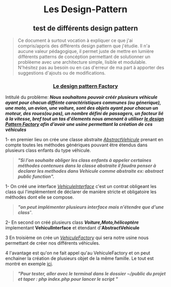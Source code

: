 # <center>Les Design-Pattern

## <center>test de différents design pattern

>Ce document à surtout vocation à expliquer ce que j'ai compris/appris des différents design pattern que j'étudie. 
Il n'a aucune valeur pédagogique, il permet juste de mettre en lumière différents patterns de concéption permettant de solutionner un problèeme avec une architecture simple, lisible et modulable. 
>N'hésitez pas au besoin ou en cas d'erreur de ma part à apporter des suggestions d'ajouts ou de modifications.

### <u><center>Le design pattern Factory</u>


Intitulé du problème: ***Nous souhaitons pouvoir créér plusieurs véhicule ayant pour chacun diffénte caractéristiques communes (ou génerique), une moto, un avion, une voiture,  sont des objets ayant pour chacun un moteur, des roues(ou pas), un nombre défini de passagers, un facteur lié à la vitesse, bref tout un tas d'élements nous amenant à utiliser <u>le design Pattern Factory</u> afin d'avoir une usine permettant la création de ces véhicules***

1- en premier lieu on crée une classe abstraite [*AbstractVehicule*](/design%20pattern/src/Factory/AbstractVehicule.php) prenant en compte toutes les méthodes génériques pouvant être étendus dans plusieurs class enfants du type véhicule. 

>***"Si l'on souhaite obliger les class enfants à appeler certaines méthodes contenues dans la classe abstraite il faudra penser à declarer les methodes dans Vehicule comme abstraite ex: abstract public function".***

1- On créé une interface [*VehiculeInterface*](/design%20pattern/src/Factory/VehiculeInterface.php) c'est un contrat obligeant les class qui l'implémentent de déclarer de manière stricte et obligatoire les méthodes dont elle se compose. 
>***"on peut implémenter plusieurs interface mais n'étendre que d'une class***".

2- En second on créé plusieurs class ***Voiture,Moto,hélicoptère*** implementant **VehiculInterface** et étendant d'**AbstractVehicule**

3 En troisième on crée un [*VehiculeFactory*](/design%20pattern/src/Factory/VehiculeFactory.php) qui sera notre usine nous permettant de créer nos différents véhicules.

4 l'avantage est qu'on ne fait appel qu'au VehiculeFactory et on peut enchainer la création de plusieurs objet de la même famille. Le tout est montré en exemple [ici](/design%20pattern/public/index.php).

>***"Pour tester, aller avec le terminal dans le dossier ~/public du projet et taper : php index.php pour lancer le script "***

